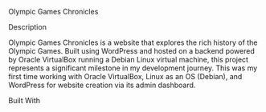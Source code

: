 Olympic Games Chronicles

Description

Olympic Games Chronicles is a website that explores the rich history of the Olympic Games. Built using WordPress and hosted on a backend powered by Oracle VirtualBox running a Debian Linux virtual machine, this project represents a significant milestone in my development journey. This was my first time working with Oracle VirtualBox, Linux as an OS (Debian), and WordPress for website creation via its admin dashboard.

Built With
